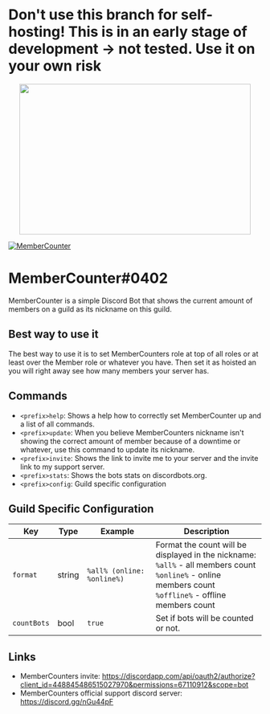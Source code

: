 # Don't use this branch for self-hosting! This is in an early stage of development -> not tested. Use it on your own risk
<p align="center">
  <img width="460" height="300" src="https://raw.githubusercontent.com/error2507/MemberCounter/d.js-v12-update/images/5be0e8989adc15cb63c83a4ff25cecb6.png">
</p>
<a href="https://top.gg/bot/448845486515027970" >
  <img src="https://discordbots.org/api/widget/448845486515027970.svg" alt="MemberCounter" />
</a>


# MemberCounter#0402

MemberCounter is a simple Discord Bot that shows the current amount of members on a guild as its nickname on this guild.

## Best way to use it
The best way to use it is to set MemberCounters role at top of all roles or at least over the Member role or whatever you have. Then set it as hoisted an you will right away see how many members your server has.

## Commands
* `<prefix>help`: Shows a help how to correctly set MemberCounter up and a list of all commands.
* `<prefix>update`: When you believe MemberCounters nickname isn't showing the correct amount of member because of a downtime or whatever, use this command to update its nickname.
* `<prefix>invite`: Shows the link to invite me to your server and the invite link to my support server.
* `<prefix>stats`: Shows the bots stats on discordbots.org.
* `<prefix>config`: Guild specific configuration

## Guild Specific Configuration

| Key | Type | Example | Description |
|-----|------|---------|-------------|
| `format` | string | `%all% (online: %online%)` | Format the count will be displayed in the nickname:<br>`%all%` - all members count<br>`%online%` - online members count<br>`%offline%` - offline members count |
| `countBots` | bool | `true` | Set if bots will be counted or not. |

## Links
* MemberCounters invite: https://discordapp.com/api/oauth2/authorize?client_id=448845486515027970&permissions=67110912&scope=bot
* MemberCounters official support discord server: https://discord.gg/nGu44pF
